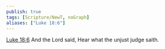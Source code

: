 ```yaml
---
publish: true
tags: [Scripture/NewT, noGraph]
aliases: ["Luke 18:6"]
---
```

[Luke 18:6](https://churchofjesuschrist.org/study/scriptures/nt/luke/18?lang=eng&id=p6#p6) And the Lord said, Hear what the unjust judge saith.
